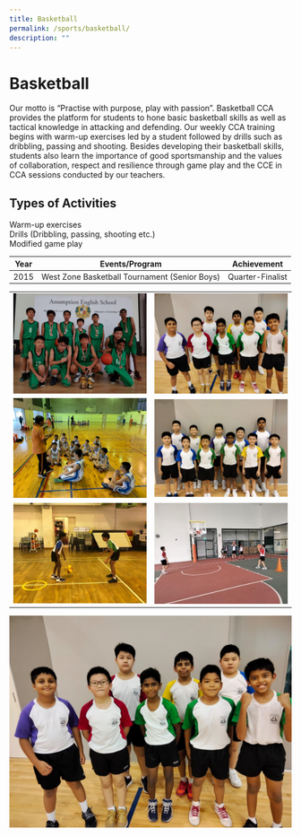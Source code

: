 ```yaml
---
title: Basketball
permalink: /sports/basketball/
description: ""
---
```

# Basketball

Our motto is “Practise with purpose, play with passion”. Basketball CCA provides the platform for students to hone basic basketball skills as well as tactical knowledge in attacking and defending. Our weekly CCA training begins with warm-up exercises led by a student followed by drills such as dribbling, passing and shooting. Besides developing their basketball skills, students also learn the importance of good sportsmanship and the values of collaboration, respect and resilience through game play and the CCE in CCA sessions conducted by our teachers.  
  

## Types of Activities

Warm-up exercises   
Drills (Dribbling, passing, shooting etc.)   
Modified game play

| Year |                 Events/Program                |    Achievement   |
|:----:|:----------------:|:----------------:|
| 2015 | West Zone Basketball Tournament (Senior Boys) | Quarter-Finalist |


|   |   |
|:-:|:-:|
|  ![](/images/ZHPS%20Experience/Sports/Basketball_1.png) |  ![](/images/ZHPS%20Experience/Sports/Basketball_2.jpg)    |
|  ![](/images/ZHPS%20Experience/Sports/Basketball_4.jpg)  |   ![](/images/ZHPS%20Experience/Sports/Basketball_5.jpg) |
|  ![](/images/ZHPS%20Experience/Sports/Basketball_6.jpg)  |   ![](/images/ZHPS%20Experience/Sports/Basketball_7.jpg)   |

 ![](/images/ZHPS%20Experience/Sports/Basketball_2.jpg)